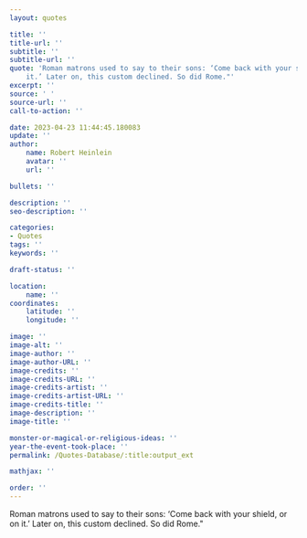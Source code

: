```yaml
---
layout: quotes

title: ''
title-url: ''
subtitle: ''
subtitle-url: ''
quote: 'Roman matrons used to say to their sons: ‘Come back with your shield, or on
    it.’ Later on, this custom declined. So did Rome."'
excerpt: ''
source: ' '
source-url: ''
call-to-action: ''

date: 2023-04-23 11:44:45.180083
update: ''
author:
    name: Robert Heinlein
    avatar: ''
    url: ''

bullets: ''

description: ''
seo-description: ''

categories:
- Quotes
tags: ''
keywords: ''

draft-status: ''

location:
    name: ''
coordinates:
    latitude: ''
    longitude: ''

image: ''
image-alt: ''
image-author: ''
image-author-URL: ''
image-credits: ''
image-credits-URL: ''
image-credits-artist: ''
image-credits-artist-URL: ''
image-credits-title: ''
image-description: ''
image-title: ''

monster-or-magical-or-religious-ideas: ''
year-the-event-took-place: ''
permalink: /Quotes-Database/:title:output_ext

mathjax: ''

order: ''
---
```


Roman matrons used to say to their sons: ‘Come back with your shield, or on it.’ Later on, this custom declined. So did Rome."